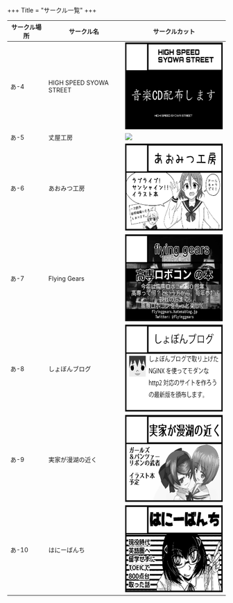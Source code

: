 +++
Title = "サークル一覧"
+++

<table class="table">
  <thead>
    <th>サークル場所</th>
    <th>サークル名</th>
    <th>サークルカット</th>
  </thead>
  <tbody>
    <tr>
      <td>あ-4</td>
      <td>HIGH SPEED SYOWA STREET</td>
      <td><img src="/img/circles/circle_a4.png" height="200"></td>
    </tr>
    <tr>
      <td>あ-5</td>
      <td>丈屋工房</td>
      <td><img src="/img/circles/circle_a5.png" height="200"></td>
    </tr>
    <tr>
      <td>あ-6</td>
      <td>あおみつ工房</td>
      <td><img src="/img/circles/circle_a6.png" height="200"></td>
    </tr>
    <tr>
      <td>あ-7</td>
      <td>Flying Gears</td>
      <td><img src="/img/circles/circle_a7.png" height="200"></td>
    </tr>
    <tr>
      <td>あ-8</td>
      <td>しょぼんブログ</td>
      <td><img src="/img/circles/circle_a8.png" height="200"></td>
    </tr>
    <tr>
      <td>あ-9</td>
      <td>実家が漫湖の近く</td>
      <td><img src="/img/circles/circle_a9.png" height="200"></td>
    </tr>
    <tr>
      <td>あ-10</td>
      <td>はにーばんち</td>
      <td><img src="/img/circles/circle_a10.png" height="200"></td>
    </tr>
  </tbody>
</table>
